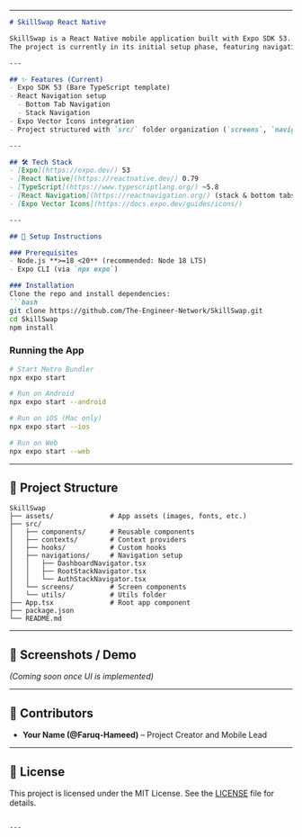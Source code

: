 
---

````markdown
# SkillSwap React Native

SkillSwap is a React Native mobile application built with Expo SDK 53.  
The project is currently in its initial setup phase, featuring navigation scaffolding with bottom tabs and stack navigation. It will evolve into a platform for users to explore, share, and manage skills.

---

## ✨ Features (Current)
- Expo SDK 53 (Bare TypeScript template)
- React Navigation setup
  - Bottom Tab Navigation
  - Stack Navigation
- Expo Vector Icons integration
- Project structured with `src/` folder organization (`screens`, `navigations`, `components`, etc.)

---

## 🛠 Tech Stack
- [Expo](https://expo.dev/) 53
- [React Native](https://reactnative.dev/) 0.79
- [TypeScript](https://www.typescriptlang.org/) ~5.8
- [React Navigation](https://reactnavigation.org/) (stack & bottom tabs)
- [Expo Vector Icons](https://docs.expo.dev/guides/icons/)

---

## 🚀 Setup Instructions

### Prerequisites
- Node.js **>=18 <20** (recommended: Node 18 LTS)
- Expo CLI (via `npx expo`)

### Installation
Clone the repo and install dependencies:
```bash
git clone https://github.com/The-Engineer-Network/SkillSwap.git
cd SkillSwap
npm install
````

### Running the App

```bash
# Start Metro Bundler
npx expo start

# Run on Android
npx expo start --android

# Run on iOS (Mac only)
npx expo start --ios

# Run on Web
npx expo start --web
```

---

## 📂 Project Structure

```
SkillSwap
├── assets/              # App assets (images, fonts, etc.)
├── src/
│   ├── components/      # Reusable components
│   ├── contexts/        # Context providers
│   ├── hooks/           # Custom hooks
│   ├── navigations/     # Navigation setup
│   │   ├── DashboardNavigator.tsx
│   │   ├── RootStackNavigator.tsx
│   │   └── AuthStackNavigator.tsx
│   └── screens/         # Screen components
│   └── utils/           # Utils folder
├── App.tsx              # Root app component
├── package.json
└── README.md
```

---

## 📸 Screenshots / Demo

*(Coming soon once UI is implemented)*

---

## 👥 Contributors

* **Your Name (@Faruq-Hameed)** – Project Creator and Mobile Lead

---

## 📄 License

This project is licensed under the MIT License. See the [LICENSE](./LICENSE) file for details.

```

---
